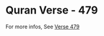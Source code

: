 # Quran Verse - 479 

For more infos, See [Verse 479](https://www.quranbookk.com/quran/search?q=479)